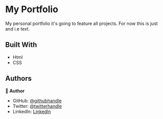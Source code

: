 # My Portfolio

My personal portfolio it's going to feature all projects.
For now this is just and i.e text. 

## Built With

- Html
- CSS

## Authors

👤 **Author**

- GitHub: [@githubhandle](https://github.com/jchernandez87)
- Twitter: [@twitterhandle](https://twitter.com/Juancar70771241)
- LinkedIn: [LinkedIn](https://www.linkedin.com/in/juan-carlos-hernandez-200a05175)